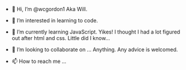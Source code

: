 - 👋 Hi, I’m @wcgordon1 Aka Will.

- 👀 I’m interested in learning to code.

- 🌱 I’m currently learning JavaScript. Yikes! I thought I had a lot figured out after html and css. Little did I know...

- 💞️ I’m looking to collaborate on ...  Anything. Any advice is welcomed.

- 📫 How to reach me ...

<!---
wcgordon1/wcgordon1 is a ✨ special ✨ repository because its `README.md` (this file) appears on your GitHub profile.
You can click the Preview link to take a look at your changes.
--->
